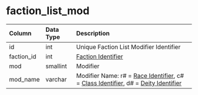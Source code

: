 # faction_list_mod

| Column | Data Type | Description |
| :--- | :--- | :--- |
| id | int | Unique Faction List Modifier Identifier |
| faction_id | int | [Faction Identifier](faction_list.md) |
| mod | smallint | Modifier |
| mod_name | varchar | Modifier Name: r\# = [Race Identifier](../../../../categories/npc/race-list), c\# = [Class Identifier](../../../../categories/player/class-list), d\# = [Deity Identifier](../../../../categories/player/deity-list) |

